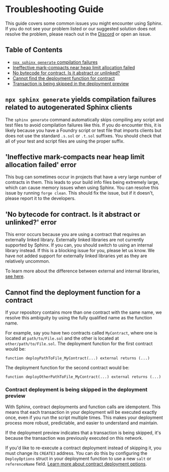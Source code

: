 # Troubleshooting Guide
This guide covers some common issues you might encounter using Sphinx. If you do not see your problem listed or our suggested solution does not resolve the problem, please reach out in the [Discord](https://discord.gg/7Gc3DK33Np) or open an issue.

## Table of Contents

- [`npx sphinx generate` compilation failures](#npx-sphinx-generate-yields-compilation-failures-related-to-autogenerated-sphinx-clients)
- [Ineffective mark-compacts near heap limit allocation failed](#ineffective-mark-compacts-near-heap-limit-allocation-failed-error)
- [No bytecode for contract. Is it abstract or unlinked?](#no-bytecode-for-contract-is-it-abstract-or-unlinked-error)
- [Cannot find the deployment function for contract](#cannot-find-the-deployment-function-for-my-contract-in-sphinxclient)
- [Transaction is being skipped in the deployment preview](#transaction-is-being-skipped-in-the-deployment-preview)

## `npx sphinx generate` yields compilation failures related to autogenerated Sphinx clients
The `sphinx generate` command automatically skips compiling any script and test files to avoid compilation failures like this. If you do encounter this, it is likely because you have a Foundry script or test file that imports clients but does not use the standard `.s.sol` or `.t.sol` suffixes. You should check that all of your test and script files are using the proper suffix.

## 'Ineffective mark-compacts near heap limit allocation failed' error
This bug can sometimes occur in projects that have a very large number of contracts in them. This leads to your build info files being extremely large, which can cause memory issues when using Sphinx. You can resolve this issue by running `forge clean`. This should fix the issue, but if it doesn't, please report it to the developers.

## 'No bytecode for contract. Is it abstract or unlinked?' error
This error occurs because you are using a contract that requires an externally linked library. Externally linked libraries are not currently supported by Sphinx. If you can, you should switch to using an internal library instead. If this is a blocking issue for you, please let us know. We have not added support for externally linked libraries yet as they are relatively uncommon.

To learn more about the difference between external and internal libraries, [see here](https://eip2535diamonds.substack.com/p/the-difference-between-solidity-libraries).

## Cannot find the deployment function for a contract
If your repository contains more than one contract with the same name, we resolve this ambiguity by using the fully qualified name as the function name.

For example, say you have two contracts called `MyContract`, where one is located at `path/to/File.sol` and the other is located at `other/path/to/File.sol`. The deployment function for the first contract would be:

```
function deployPathToFile_MyContract(...) external returns (...)
```

The deployment function for the second contract would be:
```
function deployOtherPathToFile_MyContract(...) external returns (...)
```

### Contract deployment is being skipped in the deployment preview

With Sphinx, contract deployments and function calls are idempotent. This means that each transaction in your deployment will be executed exactly once, even if you run the script multiple times. This makes your deployment process more robust, predictable, and easier to understand and maintain.

If the deployment preview indicates that a transaction is being skipped, it's because the transaction was previously executed on this network.

If you'd like to re-execute a contract deployment instead of skipping it, you must change its `CREATE3` address. You can do this by configuring the `DeployOptions` struct in your deployment function to use a new `salt` or `referenceName` field. [Learn more about contract deployment options](https://github.com/sphinx-labs/sphinx/blob/develop/docs/writing-sphinx-scripts.md#contract-deployment-options).
